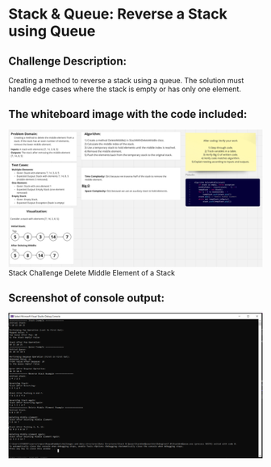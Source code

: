 # Stack & Queue: Reverse a Stack using Queue

## Challenge Description:
Creating a method to reverse a stack using a queue. The solution must handle edge cases where the stack is empty or has only one element.
## The whiteboard image with the code included:
![Whiteboard Image](Assets/Stack%20Challenge%20Delete%20Middle%20Element%20of%20a%20Stack.png)
Stack Challenge Delete Middle Element of a Stack
## Screenshot of console output:
![Console Output](Assets/screenshot%20of%20console%20output.PNG)